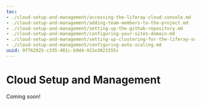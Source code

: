 ```yaml
---
toc:
- ./cloud-setup-and-management/accessing-the-liferay-cloud-console.md
- ./cloud-setup-and-management/adding-team-members-to-the-project.md
- ./cloud-setup-and-management/setting-up-the-github-repository.md
- ./cloud-setup-and-management/configuring-your-sites-domain.md
- ./cloud-setup-and-management/setting-up-clustering-for-the-liferay-service.md
- ./cloud-setup-and-management/configuring-auto-scaling.md
uuid: 9f762025-c335-481c-b9d4-921e3021555c
---
```

# Cloud Setup and Management

Coming soon!
